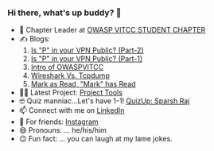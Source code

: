### Hi there, what's up buddy? 👋

- 🧔 Chapter Leader at [OWASP VITCC STUDENT CHAPTER](https://owasp.org/www-chapter-vellore-institute-of-technology-student-chapter/)
- ✍ Blogs:
   1. [Is "P" in your VPN Public? (Part-2)](https://blog.owaspvit.com/2021/07/is-p-in-your-vpn-public-part-2.html)
   2. [Is "P" in your VPN Public? (Part-1)](https://blog.owaspvit.com/2021/07/is-p-in-your-vpn-publicpart-1.html)
   3. [Intro of OWASPVITCC](https://medium.owaspvit.com/about-owasp-vitcc-897bfd2d0841)
   4. [Wireshark Vs. Tcpdump](https://blog.owaspvit.com/2021/01/wireshark-vs-tcpdump.html)
   5. [Mark as Read, "Mark" has Read](https://sparshraj.medium.com/mark-as-read-mark-has-read-8ee5cf349f5c)
- 👨‍💻 Latest Project: [Project Tools](https://owaspvit.com/project_tools/)
- 🤓 Quiz manniac...Let's have 1-1! [QuizUp: Sparsh Raj](https://www.quizup.com/)
- 📫 Connect with me on [LinkedIn](https://www.linkedin.com/in/sparsh-raj-sr2610)
- 👻 For friends: [Instagram](https://www.instagram.com/sparsshhhh_/)
- 😄 Pronouns: ... he/his/him
- 😉 Fun fact: ... you can laugh at my lame jokes.

